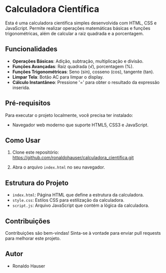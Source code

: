 # Calculadora Científica

Esta é uma calculadora científica simples desenvolvida com HTML, CSS e JavaScript. Permite realizar operações matemáticas básicas e funções trigonométricas, além de calcular a raiz quadrada e a porcentagem.

## Funcionalidades

- **Operações Básicas**: Adição, subtração, multiplicação e divisão.
- **Funções Avançadas**: Raiz quadrada (√), porcentagem (%).
- **Funções Trigonométricas**: Seno (sin), cosseno (cos), tangente (tan).
- **Limpar Tela**: Botão AC para limpar o display.
- **Cálculo Instantâneo**: Pressione '=' para obter o resultado da expressão inserida.

## Pré-requisitos

Para executar o projeto localmente, você precisa ter instalado:

- Navegador web moderno que suporte HTML5, CSS3 e JavaScript.

## Como Usar

1. Clone este repositório: https://github.com/ronaldohauser/calculadora_cientifica.git


2. Abra o arquivo `index.html` no seu navegador.

## Estrutura do Projeto

- `index.html`: Página HTML que define a estrutura da calculadora.
- `style.css`: Estilos CSS para estilização da calculadora.
- `script.js`: Arquivo JavaScript que contém a lógica da calculadora.

## Contribuições

Contribuições são bem-vindas! Sinta-se à vontade para enviar pull requests para melhorar este projeto.

## Autor

- Ronaldo Hauser
